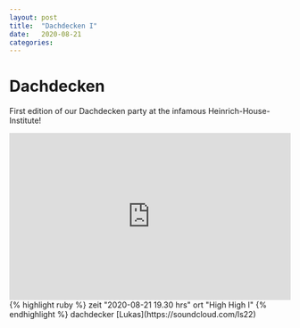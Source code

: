 ```yaml
---
layout: post
title:  "Dachdecken I"
date:   2020-08-21
categories:
---
```


# Dachdecken
First edition of our Dachdecken party at the infamous Heinrich-House-Institute!
<!-- <img src="{{ "/assets/hhi-v3-small.png" | relative_url }}" alt="dachdecken" width="100%"> -->
<iframe width="100%" height="300" scrolling="no" frameborder="no" allow="autoplay" src="https://w.soundcloud.com/player/?url=https%3A//api.soundcloud.com/tracks/880171462&color=%23ff5500&auto_play=false&hide_related=false&show_comments=true&show_user=true&show_reposts=false&show_teaser=true&visual=true"></iframe>
{% highlight ruby %}
zeit          "2020-08-21 19.30 hrs"
ort           "High High I"
{% endhighlight %}
dachdecker    [Lukas](https://soundcloud.com/ls22)
